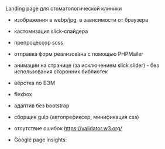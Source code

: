 Landing page для стоматологической клиники

- изображения в webp/jpg, в зависимости от браузера
- кастомизация slick-слайдера
- препроцессор scss
- отправка форм реализована с помощью PHPMailer
- анимации на странице (за исключением slick slider) - без использования сторонних библиотек
- вёрстка по БЭМ
- flexbox
- адаптив без bootstrap
- сборщик gulp (автопрефиксер, минификация css)

- отсутствие ошибок https://validator.w3.org/
- Google page insights:
